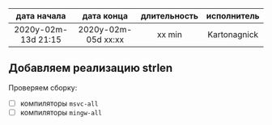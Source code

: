 
| дата начала         |   дата конца        | длительность  | исполнитель  |
|:-------------------:|:-------------------:|:-------------:|:------------:|
| 2020y-02m-13d 21:15 | 2020y-02m-05d xx:xx | xx min        | Kartonagnick |

Добавляем реализацию strlen
---

Проверяем сборку:  
  - [ ] компиляторы `msvc-all`  
  - [ ] компиляторы `mingw-all`  
